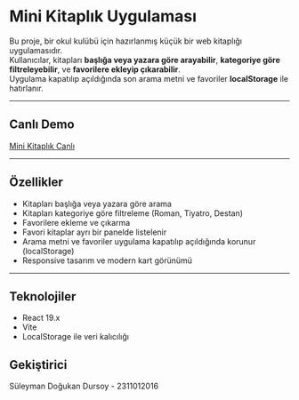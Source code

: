 # Mini Kitaplık Uygulaması

Bu proje, bir okul kulübü için hazırlanmış küçük bir web kitaplığı uygulamasıdır.  
Kullanıcılar, kitapları **başlığa veya yazara göre arayabilir**, **kategoriye göre filtreleyebilir**, ve **favorilere ekleyip çıkarabilir**.  
Uygulama kapatılıp açıldığında son arama metni ve favoriler **localStorage** ile hatırlanır.

---

## Canlı Demo
[Mini Kitaplık Canlı](https://minikitaplik-theta.vercel.app/)  

---

## Özellikler

- Kitapları başlığa veya yazara göre arama  
- Kitapları kategoriye göre filtreleme (Roman, Tiyatro, Destan)  
- Favorilere ekleme ve çıkarma  
- Favori kitaplar ayrı bir panelde listelenir  
- Arama metni ve favoriler uygulama kapatılıp açıldığında korunur (localStorage)  
- Responsive tasarım ve modern kart görünümü  

---

## Teknolojiler

- React 19.x  
- Vite  
- LocalStorage ile veri kalıcılığı

## Gekiştirici
Süleyman Doğukan Dursoy - 2311012016

